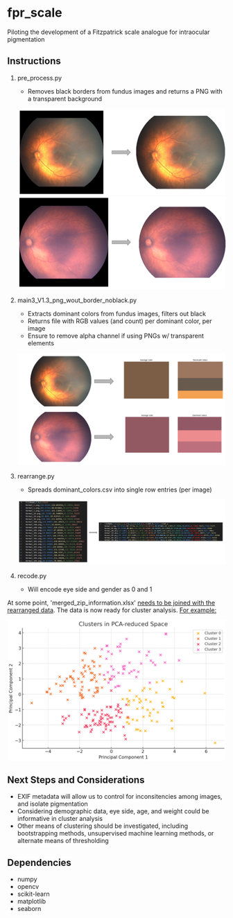 # fpr_scale
 Piloting the development of a Fitzpatrick scale analogue for intraocular pigmentation

## Instructions
 1) pre_process.py
    - Removes black borders from fundus images and returns a PNG with a transparent background

    ![example 1](bin/img_1.png)
    ![example 2](bin/img_2.png)

 2) main3_V1.3_png_wout_border_noblack.py
    - Extracts dominant colors from fundus images, filters out black
    - Returns file with RGB values (and count) per dominant color, per image
    - Ensure to remove alpha channel if using PNGs w/ transparent elements

    ![example 3](bin/fig_3.png)

 3) rearrange.py
    - Spreads dominant_colors.csv into single row entries (per image)

    ![example 5](bin/fig_5.png)

 4) recode.py
    - Will encode eye side and gender as 0 and 1
 
 At some point, 'merged_zip_information.xlsx' [needs to be joined with the rearranged data](results/merged_output.xlsx).
 The data is now ready for cluster analysis. [For example:](clustered_output.xlsx)

 ![example 4](bin/fig_4.png)

## Next Steps and Considerations
- EXIF metadata will allow us to control for inconsitencies among images, and isolate pigmentation
- Considering demographic data, eye side, age, and weight could be informative in cluster analysis
- Other means of clustering should be investigated, including bootstrapping methods, unsupervised machine learning methods, or alternate means of thresholding

## Dependencies
 - numpy
 - opencv
 - scikit-learn
 - matplotlib
 - seaborn
